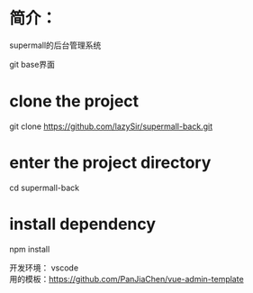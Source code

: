# 简介：
supermall的后台管理系统

git base界面
# clone the project
git clone https://github.com/lazySir/supermall-back.git

# enter the project directory
cd supermall-back

# install dependency
npm install


开发环境： vscode  
用的模板：https://github.com/PanJiaChen/vue-admin-template

